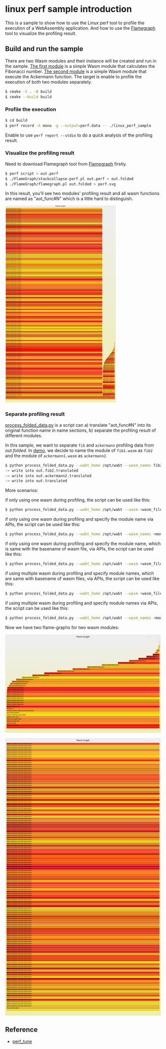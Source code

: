 # linux perf sample introduction

This is a sample to show how to use the Linux perf tool to profile the execution of a WebAssembly application. And how to use the [Flamegraph](https://www.brendangregg.com/flamegraphs.html) tool to visualize the profiling result.

## Build and run the sample

There are two Wasm modules and their instance will be created and run in the sample. [The first module](./wasm/fib.c) is a simple Wasm module that calculates the Fibonacci number. [The second module](./wasm/ackermann.c) is a simple Wasm module that execute the Ackermann function. The target is enable to profile the execution of both two modules separately.

```bash
$ cmake -S . -B build
$ cmake --build build
```

### Profile the execution

```bash
$ cd build
$ perf record -k mono -g --output=perf.data -- ./linux_perf_sample
```

Enable to use `perf report --stdio` to do a quick analysis of the profiling result.

### Visualize the profiling result

Need to download Flamegraph tool from [Flamegraph](https://github.com/brendangregg/FlameGraph/releases/tag/v1.0) firstly.

```bash
$ perf script > out.perf
$ ./FlameGraph/stackcollapse-perf.pl out.perf > out.folded
$ ./FlameGraph/flamegraph.pl out.folded > perf.svg
```

In this result, you'll see two modules' profiling result and all wasm functions are named as "aot_func#N" which is a little hard to distinguish.

![perf.png](./pics/perf.png)

### Separate profiling result

[process_folded_data.py](../../test-tools/flame-graph-helper/process_folded_data.py) is a script can a) translate "aot_func#N" into its original function name in name sections, b) separate the profiling result of different modules.

In this sample, we want to separate `fib` and `ackermann` profiling data from _out.folded_. In [demo](host/demo.c), we decide to name the module of `fib1.wasm` as `fib2` and the module of `ackermann1.wasm` as `ackermann2`.

```bash
$ python process_folded_data.py --wabt_home /opt/wabt --wasm_names fib2=./fib1.wasm,ackermann2=./ackermann1.wasm out.folded
-> write into out.fib2.translated
-> write into out.ackermann2.translated
-> write into out.translated
```

More scenarios:

if only using one wasm during profiling, the script can be used like this:

```bash
$ python process_folded_data.py --wabt_home /opt/wabt --wasm <wasm_file> --folded <folded_file>
```

if only using one wasm during profiling and specify the module name via APIs, the script can be used like this:

```bash
$ python process_folded_data.py --wabt_home /opt/wabt --wasm_names <module name>=<wasm_file> --folded <folded_file>
```

if only using one wasm during profiling and specify the module name, which is same with the basename of wasm file, via APIs, the script can be used like this:

```bash
$ python process_folded_data.py --wabt_home /opt/wabt --wasm <wasm_file> --folded <folded_file>
```

if using multiple wasm during profiling and specify module names, which are same with basename of wasm files, via APIs, the script can be used like this:

```bash
$ python process_folded_data.py --wabt_home /opt/wabt --wasm <wasm_file> --wasm <wasm_file> --wasm <wasm_file> --folded <folded_file>
```

if using multiple wasm during profiling and specify module names via APIs, the script can be used like this:

```bash
$ python process_folded_data.py --wabt_home /opt/wabt --wasm_names <module_name>=<wasm_file>,<module_name>=<wasm_file>,<module_name>=<wasm_file> --folded <folded_file>
```

Now we have two flame-graphs for two wasm modules:

![fib.svg](./pics/perf.fib.svg)

![ackermann.svg](./pics/perf.ackermann.svg)

## Reference

- [perf_tune](../../doc/perf_tune.md)
